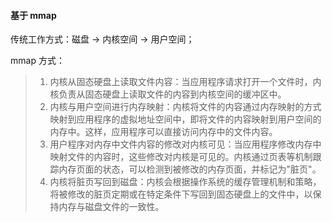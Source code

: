 #### 基于 mmap

传统工作方式：磁盘 -> 内核空间 -> 用户空间；

mmap 方式：

> 1. 内核从固态硬盘上读取文件内容：当应用程序请求打开一个文件时，内核负责从固态硬盘上读取文件的内容到内核空间的缓冲区中。
> 2. 内核与用户空间进行内存映射：内核将文件的内容通过内存映射的方式映射到应用程序的虚拟地址空间中，即将文件的内容映射到用户空间的内存中。这样，应用程序可以直接访问内存中的文件内容。
> 3. 用户程序对内存中文件内容的修改对内核可见：当应用程序修改内存中映射文件的内容时，这些修改对内核是可见的。内核通过页表等机制跟踪内存页面的状态，可以检测到被修改的内存页面，并标记为"脏页"。
> 4. 内核将脏页写回到磁盘：内核会根据操作系统的缓存管理机制和策略，将被修改的脏页定期或在特定条件下写回到固态硬盘上的文件中，以保持内存与磁盘文件的一致性。
